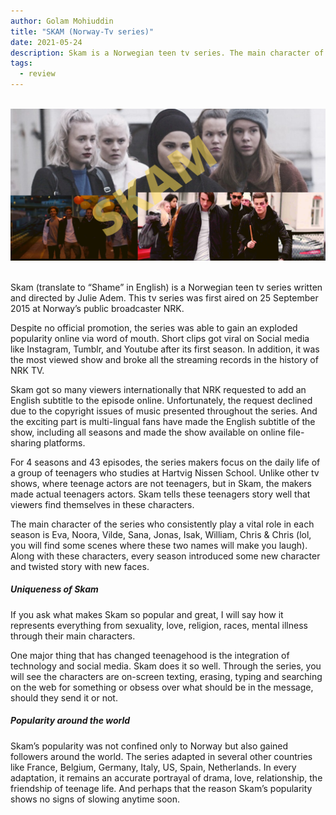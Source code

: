 ```yaml
---
author: Golam Mohiuddin
title: "SKAM (Norway-Tv series)"
date: 2021-05-24
description: Skam is a Norwegian teen tv series. The main character of the series who consistently play a vital role in each season is Eva, Noora, Vilde, Sana, Jonas, Isak, William, Chris.Skam got so many viewers internationally that NRK requested to add an English subtitle to the episode online.
tags:
  - review
---
```


<!--more-->
<br/>
<img src="/static/img/SKAM.png" alt="growth-mindset" raw=true>
<br/><br/>

Skam (translate to “Shame” in English) is a Norwegian teen tv series written and directed by Julie Adem. This tv series was first aired on 25 September 2015 at Norway’s public broadcaster NRK.

Despite no official promotion, the series was able to gain an exploded popularity online via word of mouth. Short clips got viral on Social media like Instagram, Tumblr, and Youtube after its first season. In addition, it was the most viewed show and broke all the streaming records in the history of NRK TV.

Skam got so many viewers internationally that NRK requested to add an English subtitle to the episode online. Unfortunately, the request declined due to the copyright issues of music presented throughout the series. And the exciting part is multi-lingual fans have made the English subtitle of the show, including all seasons and made the show available on online file-sharing platforms.

For 4 seasons and 43 episodes, the series makers focus on the daily life of a group of teenagers who studies at Hartvig Nissen School. Unlike other tv shows, where teenage actors are not teenagers, but in Skam, the makers made actual teenagers actors.
Skam tells these teenagers story well that viewers find themselves in these characters.

The main character of the series who consistently play a vital role in each season is Eva, Noora, Vilde, Sana, Jonas, Isak, William, Chris & Chris (lol, you will find some scenes where these two names will make you laugh). Along with these characters, every season introduced some new character and twisted story with new faces.

##### Uniqueness of Skam

If you ask what makes Skam so popular and great, I will say how it represents everything from sexuality, love, religion, races, mental illness through their main characters.

One major thing that has changed teenagehood is the integration of technology and social media. Skam does it so well. Through the series, you will see the characters are on-screen texting, erasing, typing and searching on the web for something or obsess over what should be in the message, should they send it or not.

##### Popularity around the world

Skam’s popularity was not confined only to Norway but also gained followers around the world. The series adapted in several other countries like France, Belgium, Germany, Italy, US, Spain, Netherlands. In every adaptation, it remains an accurate portrayal of drama, love, relationship, the friendship of teenage life. And perhaps that the reason Skam’s popularity shows no signs of slowing anytime soon.
